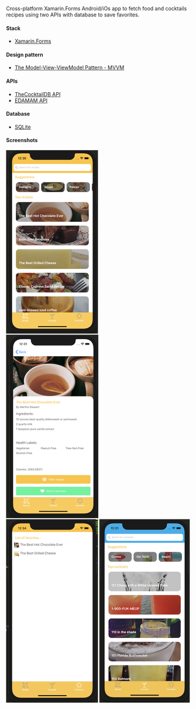 Cross-platform Xamarin.Forms Android/iOs app to fetch food and cocktails recipes using two APIs
 with database to save favorites.
 
#### Stack

- [Xamarin.Forms](https://docs.microsoft.com/en-us/xamarin/xamarin-forms/)

#### Design pattern

- [The Model-View-ViewModel Pattern - MVVM](https://docs.microsoft.com/en-us/xamarin/xamarin-forms/enterprise-application-patterns/mvvm)

#### APIs
- [TheCocktailDB API](https://www.thecocktaildb.com/api.php)
- [EDAMAM API](https://developer.edamam.com/)

#### Database

- [SQLite](https://docs.microsoft.com/en-us/xamarin/xamarin-forms/data-cloud/data/databases)

#### Screenshots

![home_food](./misc/home_food.png "Homepage food")
![detail_food](./misc/detail_food.png "Recipe food")
![fav_list](./misc/fav_list.png "List of favorites")
![home_cocktail](./misc/home_cocktail.png "Homepage cocktails")